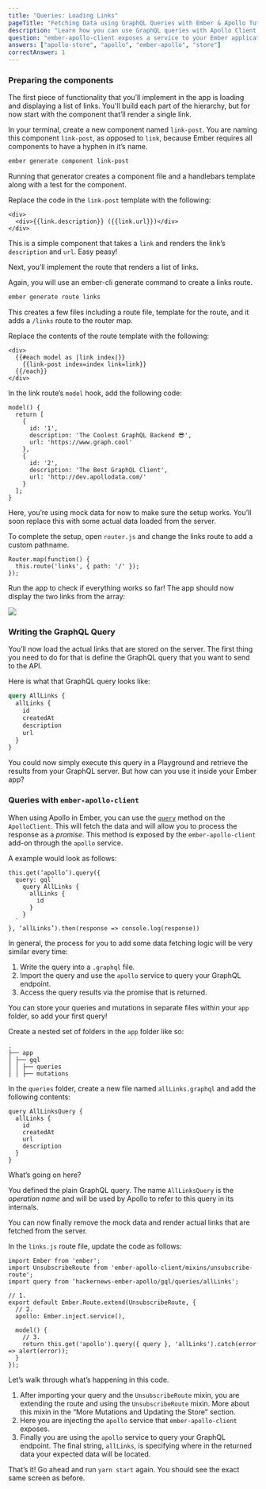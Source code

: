 ```yaml
---
title: "Queries: Loading Links"
pageTitle: "Fetching Data using GraphQL Queries with Ember & Apollo Tutorial"
description: "Learn how you can use GraphQL queries with Apollo Client to load data from a server and display it in your React components."
question: "ember-apollo-client exposes a service to your Ember application name what?"
answers: ["apollo-store", "apollo", "ember-apollo", "store"]
correctAnswer: 1
---
```


### Preparing the components

The first piece of functionality that you’ll implement in the app is loading and displaying a list of links. You'll build each part of the hierarchy, but for now  start with the component that’ll render a single link. 

<Instruction>

In your terminal, create a new component named `link-post`. You are naming this component `link-post`, as opposed to `link`, because Ember requires all components to have a hyphen in it’s name.

```bash
ember generate component link-post
```

</Instruction>

Running that generator creates a component file and a handlebars template along with a test for the component. 

<Instruction>

Replace the code in the `link-post` template with the following:

```hbs(path=".../hackernews-ember-apollo/app/templates/components/link-post.hbs")
<div>
  <div>{{link.description}} ({{link.url}})</div>
</div>
```

</Instruction>

This is a simple component that takes a `link` and renders the link’s `description` and `url`. Easy peasy!

Next, you’ll implement the route that renders a list of links.

<Instruction>

Again, you will use an ember-cli generate command to create a links route.

```bash
ember generate route links
```

</Instruction>

This creates a few files including a route file, template for the route, and it adds a `/links` route to the router map.

<Instruction>

Replace the contents of the route template with the following:

```hbs(path=".../hackernews-ember-apollo/app/templates/links.hbs")
<div>
  {{#each model as |link index|}}
    {{link-post index=index link=link}}
  {{/each}}
</div>
```

In the link route’s `model` hook, add the following code: 

```js(path=".../hackernews-ember-apollo/app/routes/links.js")
model() {
  return [
    {
      id: '1',
      description: 'The Coolest GraphQL Backend 😎',
      url: 'https://www.graph.cool'
    },
    {
      id: '2',
      description: 'The Best GraphQL Client',
      url: 'http://dev.apollodata.com/'
    }
  ];
}
```

</Instruction>

Here, you’re using mock data for now to make sure the setup works. You’ll soon replace this with some actual data loaded from the server.

<Instruction>

To complete the setup, open `router.js` and change the links route to add a custom pathname.

```js(path=".../hackernews-ember-apollo/app/router.js")
Router.map(function() {
  this.route('links', { path: '/' });
});
```

</Instruction>

Run the app to check if everything works so far! The app should now display the two links from the array:

![](http://imgur.com/Oky5GLx)

### Writing the GraphQL Query

You’ll now load the actual links that are stored on the server. The first thing you need to do for that is define the GraphQL query that you want to send to the API. 

Here is what that GraphQL query looks like:

```graphql
query AllLinks {
  allLinks {
    id
    createdAt
    description
    url
  }
}
```

You could now simply execute this query in a Playground and retrieve the results from your GraphQL server. But how can you use it inside your Ember app?

### Queries with `ember-apollo-client`

When using Apollo in Ember, you can use the [`query`](http://dev.apollodata.com/core/apollo-client-api.html#ApolloClient\.query) method on the `ApolloClient`. This will fetch the data and will allow you to process the response as a *promise*. This method is exposed by the `ember-apollo-client` add-on through the `apollo` service.

A example would look as follows:

```js(nocopy)
this.get(‘apollo’).query({
  query: gql`
    query AllLinks {
      allLinks {
        id
      }
    }
  `
}, ‘allLinks’).then(response => console.log(response))
```

In general, the process for you to add some data fetching logic will be very similar every time:

1. Write the query into a `.graphql` file.
2. Import the query and use the `apollo` service to query your GraphQL endpoint.
3. Access the query results via the promise that is returned.

You can store your queries and mutations in separate files within your `app` folder, so add your first query!

<Instruction>

Create a nested set of folders in the `app` folder like so: 

```bash(nocopy)
.
├── app
│ ├── gql
│ │ ├── queries
│ │ ├── mutations
```

In the `queries` folder, create a new file named `allLinks.graphql` and add the following contents:

```graphql(path=".../hackernews-ember-apollo/app/gql/queries/allLinks.graphql")
query AllLinksQuery {
  allLinks {
    id
    createdAt
    url
    description
  }
}
```

</Instruction>

What’s going on here?

You defined the plain GraphQL query. The name `AllLinksQuery` is the *operation name* and will be used by Apollo to refer to this query in its internals.

You can now finally remove the mock data and render actual links that are fetched from the server.

<Instruction>

In the `links.js` route file, update the code as follows:

```js(path=".../hackernews-ember-apollo/app/routes/links.js")
import Ember from 'ember';
import UnsubscribeRoute from 'ember-apollo-client/mixins/unsubscribe-route';
import query from ‘hackernews-ember-apollo/gql/queries/allLinks';

// 1.
export default Ember.Route.extend(UnsubscribeRoute, {
  // 2.  
  apollo: Ember.inject.service(),

  model() {
    // 3.
    return this.get('apollo').query({ query }, 'allLinks').catch(error => alert(error));
  }
});
```

</Instruction>

Let’s walk through what’s happening in this code.

1. After importing your query and the `UnsubscribeRoute` mixin, you are extending the route and using the `UnsubscribeRoute` mixin. More about this mixin in the “More Mutations and Updating the Store” section.
2. Here you are injecting the `apollo` service that `ember-apollo-client` exposes.
3. Finally you are using the `apollo` service to query your GraphQL endpoint. The final string, `allLinks`, is specifying where in the returned data your expected data will be located.

That’s it! Go ahead and run `yarn start` again. You should see the exact same screen as before.